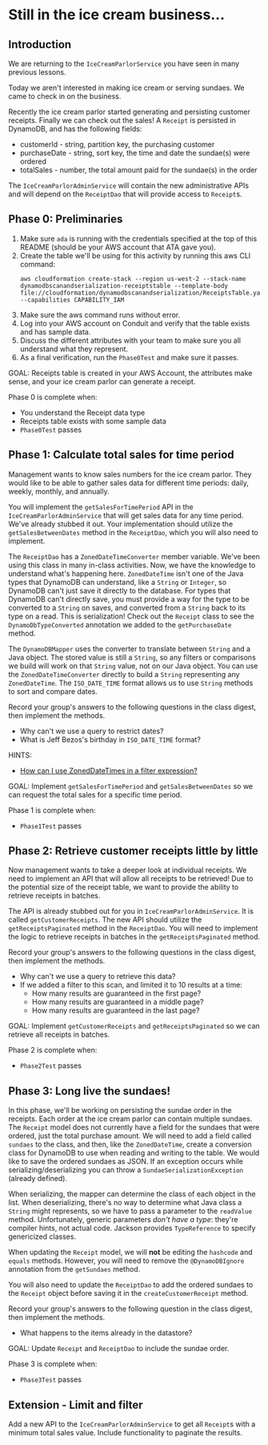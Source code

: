 # Still in the ice cream business...

## Introduction
We are returning to the `IceCreamParlorService` you have seen in many previous lessons.

Today we aren't interested in making ice cream or serving sundaes. We came to check in on the
business. 

Recently the ice cream parlor started generating and persisting customer receipts. Finally we
can check out the sales! A `Receipt` is persisted in DynamoDB, and has the following fields:

- customerId - string, partition key, the purchasing customer
- purchaseDate - string, sort key, the time and date the sundae(s) were ordered
- totalSales - number, the total amount paid for the sundae(s) in the order

The `IceCreamParlorAdminService` will contain the new administrative APIs and will depend
on the `ReceiptDao` that will provide access to `Receipt`s.

## Phase 0: Preliminaries

1. Make sure `ada` is running with the credentials specified at the top of this README
(should be your AWS account that ATA gave you).
1. Create the table we'll be using for this activity by running this aws CLI command:
   ```none
   aws cloudformation create-stack --region us-west-2 --stack-name dynamodbscanandserialization-receiptstable --template-body file://cloudformation/dynamodbscanandserialization/ReceiptsTable.yaml --capabilities CAPABILITY_IAM
   ```
1. Make sure the aws command runs without error.
1. Log into your AWS account on Conduit and verify that the table exists and has
   sample data.
1. Discuss the different attributes with your team to make sure you all understand
   what they represent.
1. As a final verification, run the `Phase0Test` and make sure it passes.

GOAL: Receipts table is created in your AWS Account, the attributes make sense, and your ice cream
parlor can generate a receipt.

Phase 0 is complete when:
- You understand the Receipt data type
- Receipts table exists with some sample data
- `Phase0Test` passes

## Phase 1: Calculate total sales for time period

Management wants to know sales numbers for the ice cream parlor. They would like to be able to gather sales data for 
different time periods: daily, weekly, monthly, and annually.

You will implement the `getSalesForTimePeriod` API in the `IceCreamParlorAdminService` that will get sales
data for any time period. We've already stubbed it out. Your implementation should utilize the 
`getSalesBetweenDates` method in the `ReceiptDao`, which you will also need to implement.

The `ReceiptDao` has a `ZonedDateTimeConverter` member variable. We've been using this class in many in-class 
activities. Now, we have the knowledge to understand what's happening here. `ZonedDateTime` isn't one of the Java types 
that DynamoDB can understand, like a `String` or `Integer`, so DynamoDB can't just save it directly to the 
database. For types that DynamoDB can't directly save, you must provide a way for the type to be converted to a `String` 
on saves, and converted from a `String` back to its type on a read. This is serialization! 
Check out the `Receipt` class to see the `DynamoDbTypeConverted` annotation we added to the `getPurchaseDate`
method.

The `DynamoDBMapper` uses the converter to translate between `String` and a Java object.
The stored value is still a `String`, so any filters or comparisons we build will work on that `String`
value, not on our Java object. You can use the `ZonedDateTimeConverter` directly to build
a `String` representing any `ZonedDateTime`. The `ISO_DATE_TIME` format allows us to use `String`
methods to sort and compare dates.

Record your group's answers to the following questions in the class digest, then implement the methods.

* Why can't we use a query to restrict dates?
* What is Jeff Bezos's birthday in `ISO_DATE_TIME` format?

HINTS:
* [How can I use ZonedDateTimes in a filter expression?](./hints/hint_phase1.md)

GOAL: Implement `getSalesForTimePeriod` and `getSalesBetweenDates`
so we can request the total sales for a specific time period.

Phase 1 is complete when:
- `Phase1Test` passes

## Phase 2: Retrieve customer receipts little by little

Now management wants to take a deeper look at individual receipts. We need to implement an API that will allow all 
receipts to be retrieved! Due to the potential size of the receipt table, we want to provide the ability to retrieve 
receipts in batches. 

The API is already stubbed out for you in `IceCreamParlorAdminService`. It is called `getCustomerReceipts`. The new 
API should utilize the `getReceiptsPaginated` method in the `ReceiptDao`. You will need to implement the logic to 
retrieve receipts in batches in the `getReceiptsPaginated` method.

Record your group's answers to the following questions in the class digest, then implement the methods.

* Why can't we use a query to retrieve this data?
* If we added a filter to this scan, and limited it to 10 results at a time:
  * How many results are guaranteed in the first page?
  * How many results are guaranteed in a middle page?
  * How many results are guaranteed in the last page?

GOAL: Implement `getCustomerReceipts` and `getReceiptsPaginated` so we can retrieve all receipts in batches.

Phase 2 is complete when:
- `Phase2Test` passes

## Phase 3: Long live the sundaes!

In this phase, we'll be working on persisting the sundae order in the receipts. Each order at the ice cream 
parlor can contain multiple sundaes. The `Receipt` model does not currently have a field for the sundaes that 
were ordered, just the total purchase amount. We will need to add a field called `sundaes` to the class, and then, 
like the `ZonedDateTime`, create a conversion class for DynamoDB to use when reading and writing to the table. We would 
like to save the ordered sundaes as JSON. If an exception occurs while serializing/deserializing you can throw a
`SundaeSerializationException` (already defined).

When serializing, the mapper can determine the class of each object in the list.
When deserializing, there's no way to determine what Java class a `String` might represents,
so we have to pass a parameter to the `readValue` method.
Unfortunately, generic parameters *don't have a type*: they're compiler hints, not actual code.
Jackson provides `TypeReference` to specify genericized classes.

When updating the `Receipt` model, we will **not** be editing the `hashcode` and `equals` methods. 
However, you will need to remove the `@DynamoDBIgnore` annotation from the `getSundaes` method.

You will also need to update the `ReceiptDao` to add the ordered sundaes to the `Receipt` object before saving it in the
 `createCustomerReceipt` method.
 
Record your group's answers to the following question in the class digest, then implement the methods.
* What happens to the items already in the datastore?

GOAL: Update `Receipt` and `ReceiptDao` to include the sundae order.

Phase 3 is complete when:
 - `Phase3Test` passes
 
## Extension - Limit and filter

Add a new API to the `IceCreamParlorAdminService` to get all `Receipt`s with a minimum total sales value. Include
functionality to paginate the results.
